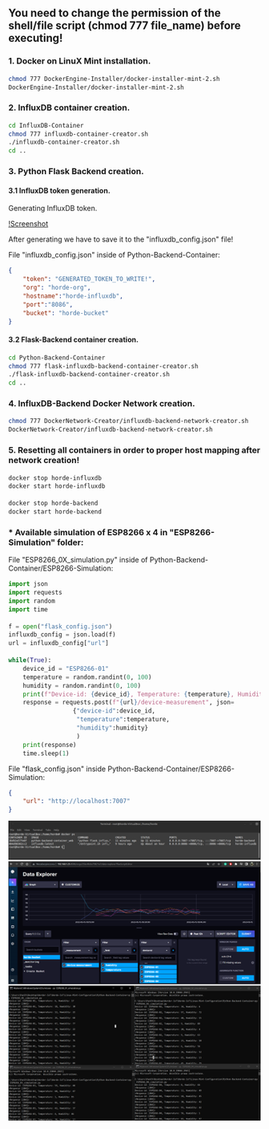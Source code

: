 ## You need to change the permission of the shell/file script (chmod 777 file_name) before executing!

### 1. Docker on LinuX Mint installation.

```sh
chmod 777 DockerEngine-Installer/docker-installer-mint-2.sh
DockerEngine-Installer/docker-installer-mint-2.sh
```

### 2. InfluxDB container creation.

```sh
cd InfluxDB-Container
chmod 777 influxdb-container-creator.sh
./influxdb-container-creator.sh
cd ..
```

### 3. Python Flask Backend creation.

#### 3.1 InfluxDB token generation.

Generating InfluxDB token.

[!Screenshot](InfluxDB-Token-Generation.png)

After generating we have to save it to the "influxdb_config.json" file!

File "influxdb_config.json" inside of Python-Backend-Container:

```json
{
	"token": "GENERATED_TOKEN_TO_WRITE!",
	"org": "horde-org",
	"hostname":"horde-influxdb",
	"port":"8086",
	"bucket": "horde-bucket"
}
```

#### 3.2 Flask-Backend container creation.

```sh
cd Python-Backend-Container
chmod 777 flask-influxdb-backend-container-creator.sh
./flask-influxdb-backend-container-creator.sh
cd ..
```

### 4. InfluxDB-Backend Docker Network creation.

```sh
chmod 777 DockerNetwork-Creator/influxdb-backend-network-creator.sh
DockerNetwork-Creator/influxdb-backend-network-creator.sh
```

### 5. Resetting all containers in order to proper host mapping after network creation!

```sh
docker stop horde-influxdb
docker start horde-influxdb

docker stop horde-backend
docker start horde-backend
```

### * Available simulation of ESP8266 x 4 in "ESP8266-Simulation" folder:

File "ESP8266_0X_simulation.py" inside of Python-Backend-Container/ESP8266-Simulation:

```py
import json
import requests
import random
import time

f = open("flask_config.json")
influxdb_config = json.load(f)
url = influxdb_config["url"]

while(True):
    device_id = "ESP8266-01"
    temperature = random.randint(0, 100)
    humidity = random.randint(0, 100)
    print(f"Device-id: {device_id}, Temperature: {temperature}, Humidity: {humidity}")
    response = requests.post(f"{url}/device-measurement", json=
                  {"device-id":device_id, 
                   "temperature":temperature, 
                   "humidity":humidity}
                   )
    print(response)
    time.sleep(1)

```
File  "flask_config.json" inside Python-Backend-Container/ESP8266-Simulation:

```json
{
	"url": "http://localhost:7007"
}
```

![Screenshot](Flask-InfluxDB-Docker-Working.png)
![Screenshot](InfluxDB-Charts.png)
![Screenshot](ESP8266-Simulation.png)